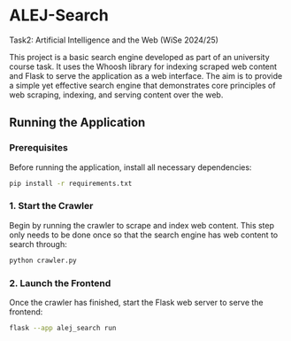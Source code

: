 # ALEJ-Search
Task2: Artificial Intelligence and the Web (WiSe 2024/25)

This project is a basic search engine developed as part of an university course task. It uses the Whoosh library for indexing scraped web content and Flask to serve the application as a web interface. The aim is to provide a simple yet effective search engine that demonstrates core principles of web scraping, indexing, and serving content over the web.

## Running the Application

### Prerequisites
Before running the application, install all necessary dependencies:
~~~bash
pip install -r requirements.txt
~~~

### 1. Start the Crawler
Begin by running the crawler to scrape and index web content. This step only needs to be done once so that the search engine has web content to search through:
~~~bash
python crawler.py
~~~

### 2. Launch the Frontend
Once the crawler has finished, start the Flask web server to serve the frontend:
~~~bash
flask --app alej_search run
~~~

